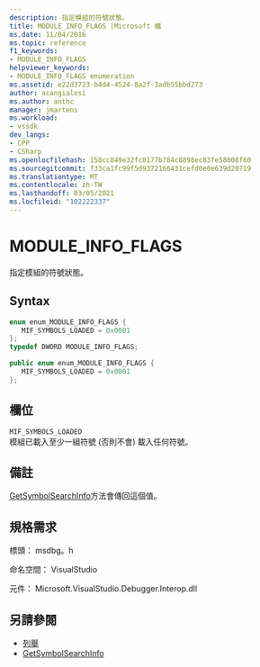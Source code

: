 ```yaml
---
description: 指定模組的符號狀態。
title: MODULE_INFO_FLAGS |Microsoft 檔
ms.date: 11/04/2016
ms.topic: reference
f1_keywords:
- MODULE_INFO_FLAGS
helpviewer_keywords:
- MODULE_INFO_FLAGS enumeration
ms.assetid: e22d3723-b4d4-4524-8a2f-3adb55bbd273
author: acangialosi
ms.author: anthc
manager: jmartens
ms.workload:
- vssdk
dev_langs:
- CPP
- CSharp
ms.openlocfilehash: 158cc849e32fc0177b784c8898ec83fe58008f60
ms.sourcegitcommit: f33ca1fc99f5d9372166431cefd0e0e639d20719
ms.translationtype: MT
ms.contentlocale: zh-TW
ms.lasthandoff: 03/05/2021
ms.locfileid: "102222337"
---
```

# <a name="module_info_flags"></a>MODULE_INFO_FLAGS
指定模組的符號狀態。

## <a name="syntax"></a>Syntax

```cpp
enum enum_MODULE_INFO_FLAGS {
   MIF_SYMBOLS_LOADED = 0x0001
};
typedef DWORD MODULE_INFO_FLAGS;
```

```csharp
public enum enum_MODULE_INFO_FLAGS {
   MIF_SYMBOLS_LOADED = 0x0001
};
```

## <a name="fields"></a>欄位
 `MIF_SYMBOLS_LOADED`\
 模組已載入至少一組符號 (否則不會) 載入任何符號。

## <a name="remarks"></a>備註
 [GetSymbolSearchInfo](../../../extensibility/debugger/reference/idebugsymbolsearchevent2-getsymbolsearchinfo.md)方法會傳回這個值。

## <a name="requirements"></a>規格需求
 標頭： msdbg。h

 命名空間： VisualStudio

 元件： Microsoft.VisualStudio.Debugger.Interop.dll

## <a name="see-also"></a>另請參閱
- [列舉](../../../extensibility/debugger/reference/enumerations-visual-studio-debugging.md)
- [GetSymbolSearchInfo](../../../extensibility/debugger/reference/idebugsymbolsearchevent2-getsymbolsearchinfo.md)
